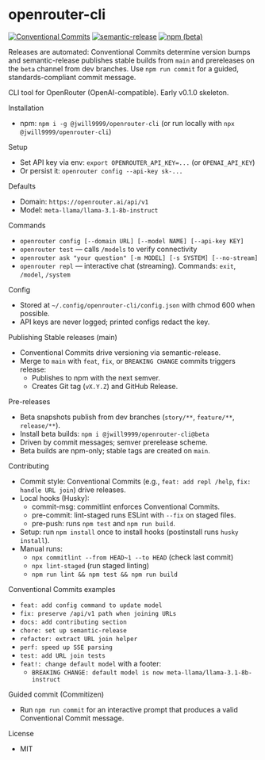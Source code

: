 # openrouter-cli

[![Conventional Commits](https://img.shields.io/badge/Conventional%20Commits-1.0.0-yellow.svg)](https://www.conventionalcommits.org)
[![semantic-release](https://img.shields.io/badge/semantic--release-automated-green?logo=semantic-release)](https://semantic-release.gitbook.io)
[![npm (beta)](https://img.shields.io/npm/v/%40letuscode%2Fopenrouter-cli/beta)](https://www.npmjs.com/package/@jwill9999/openrouter-cli)

Releases are automated: Conventional Commits determine version bumps and semantic-release publishes stable builds from `main` and prereleases on the `beta` channel from dev branches. Use `npm run commit` for a guided, standards-compliant commit message.

CLI tool for OpenRouter (OpenAI-compatible). Early v0.1.0 skeleton.

Installation
- npm: `npm i -g @jwill9999/openrouter-cli` (or run locally with `npx @jwill9999/openrouter-cli`)

Setup
- Set API key via env: `export OPENROUTER_API_KEY=...` (or `OPENAI_API_KEY`)
- Or persist it: `openrouter config --api-key sk-...`

Defaults
- Domain: `https://openrouter.ai/api/v1`
- Model: `meta-llama/llama-3.1-8b-instruct`

Commands
- `openrouter config [--domain URL] [--model NAME] [--api-key KEY]`
- `openrouter test` — calls `/models` to verify connectivity
- `openrouter ask "your question" [-m MODEL] [-s SYSTEM] [--no-stream]`
- `openrouter repl` — interactive chat (streaming). Commands: `exit`, `/model`, `/system`

Config
- Stored at `~/.config/openrouter-cli/config.json` with chmod 600 when possible.
- API keys are never logged; printed configs redact the key.

Publishing
Stable releases (main)
- Conventional Commits drive versioning via semantic-release.
- Merge to `main` with `feat`, `fix`, or `BREAKING CHANGE` commits triggers release:
  - Publishes to npm with the next semver.
  - Creates Git tag (`vX.Y.Z`) and GitHub Release.

Pre-releases
- Beta snapshots publish from dev branches (`story/**`, `feature/**`, `release/**`).
- Install beta builds: `npm i @jwill9999/openrouter-cli@beta`
- Driven by commit messages; semver prerelease scheme.
- Beta builds are npm-only; stable tags are created on `main`.

Contributing
- Commit style: Conventional Commits (e.g., `feat: add repl /help`, `fix: handle URL join`) drive releases.
- Local hooks (Husky):
  - commit-msg: commitlint enforces Conventional Commits.
  - pre-commit: lint-staged runs ESLint with `--fix` on staged files.
  - pre-push: runs `npm test` and `npm run build`.
- Setup: run `npm install` once to install hooks (postinstall runs `husky install`).
- Manual runs:
  - `npx commitlint --from HEAD~1 --to HEAD` (check last commit)
  - `npx lint-staged` (run staged linting)
  - `npm run lint && npm test && npm run build`

Conventional Commits examples
- `feat: add config command to update model`
- `fix: preserve /api/v1 path when joining URLs`
- `docs: add contributing section`
- `chore: set up semantic-release`
- `refactor: extract URL join helper`
- `perf: speed up SSE parsing`
- `test: add URL join tests`
- `feat!: change default model` with a footer:
  - `BREAKING CHANGE: default model is now meta-llama/llama-3.1-8b-instruct`

Guided commit (Commitizen)
- Run `npm run commit` for an interactive prompt that produces a valid Conventional Commit message.

License
- MIT
